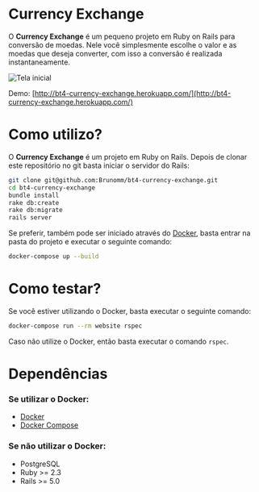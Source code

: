 
# Currency Exchange


O **Currency Exchange** é um pequeno projeto em Ruby on Rails para conversão de moedas. Nele você simplesmente escolhe o valor e as moedas que deseja converter, com isso a conversão é realizada instantaneamente.

![Tela inicial](http://i67.tinypic.com/b6zti1.png)

Demo: [http://bt4-currency-exchange.herokuapp.com/](http://bt4-currency-exchange.herokuapp.com/)

# Como utilizo? 
O **Currency Exchange** é um projeto em Ruby on Rails. Depois de clonar este repositório no git basta iniciar o servidor do Rails:

```bash
git clone git@github.com:Brunomm/bt4-currency-exchange.git
cd bt4-currency-exchange
bundle install
rake db:create
rake db:migrate
rails server
```
Se preferir, também pode ser iniciado através do [Docker](https://www.docker.com/), basta entrar na pasta do projeto e executar o seguinte comando:
```bash
docker-compose up --build
```

# Como testar?
Se você estiver utilizando o Docker, basta executar o seguinte comando:
```bash
docker-compose run --rm website rspec
```
Caso não utilize o Docker, então basta executar o comando `rspec`.

# Dependências
### Se utilizar o Docker:
* [Docker](https://www.docker.com)
* [Docker Compose](https://docs.docker.com/compose/) 
### Se não utilizar o Docker:
* PostgreSQL
* Ruby >= 2.3
* Rails >= 5.0
